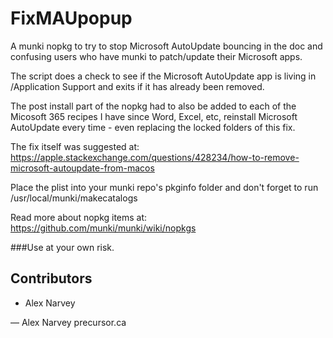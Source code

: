 # FixMAUpopup
A munki nopkg to try to stop Microsoft AutoUpdate bouncing in the doc and confusing users who have munki to patch/update their Microsoft apps.

The script does a check to see if the Microsoft AutoUpdate app is living in /Application Support and exits if it has already been removed.

The post install part of the nopkg had to also be added to each of the Micosoft 365 recipes I have since Word, Excel, etc, reinstall Microsoft AutoUpdate every time - even replacing the locked folders of this fix.

The fix itself was suggested at: https://apple.stackexchange.com/questions/428234/how-to-remove-microsoft-autoupdate-from-macos

Place the plist into your munki repo's pkginfo folder and don't forget to run /usr/local/munki/makecatalogs

Read more about nopkg items at: https://github.com/munki/munki/wiki/nopkgs

###Use at your own risk.

## Contributors
* Alex Narvey

—
Alex Narvey
precursor.ca
